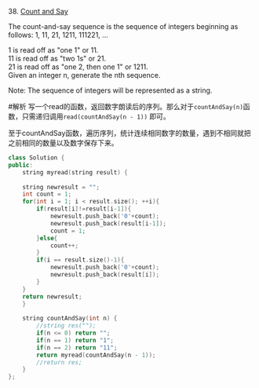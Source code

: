 38\. [Count and Say](https://leetcode.com/problems/count-and-say)

The count-and-say sequence is the sequence of integers beginning as follows:
1, 11, 21, 1211, 111221, ...

1 is read off as "one 1" or 11.  
11 is read off as "two 1s" or 21.  
21 is read off as "one 2, then one 1" or 1211.  
Given an integer n, generate the nth sequence.

Note: The sequence of integers will be represented as a string.

#解析
写一个read的函数，返回数字朗读后的序列。那么对于`countAndSay(n)`函数，只需递归调用`read(countAndSay(n - 1))` 即可。

至于countAndSay函数，遍历序列，统计连续相同数字的数量，遇到不相同就把之前相同的数量以及数字保存下来。

```cpp
class Solution {
public:
    string myread(string result) {
    
    string newresult = "";
    int count = 1;
    for(int i = 1; i < result.size(); ++i){
        if(result[i]!=result[i-1]){
            newresult.push_back('0'+count);
            newresult.push_back(result[i-1]);
            count = 1;
        }else{
            count++;
        }
        if(i == result.size()-1){
            newresult.push_back('0'+count);
            newresult.push_back(result[i]);
        }
    }
    return newresult;
    }
    
    string countAndSay(int n) {
        //string res("");
        if(n <= 0) return ""; 
        if(n == 1) return "1";
        if(n == 2) return "11";
        return myread(countAndSay(n - 1));
        //return res;
    }
};
```
